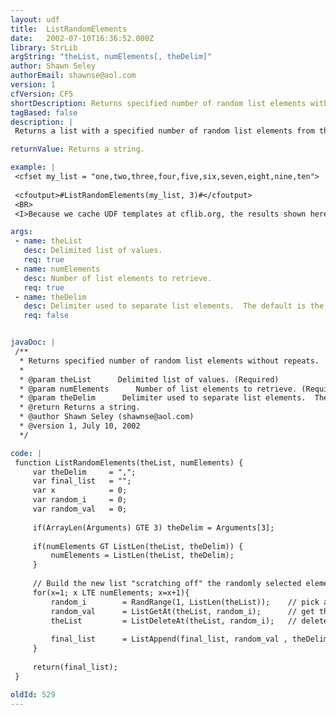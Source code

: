 ```yaml
---
layout: udf
title:  ListRandomElements
date:   2002-07-10T16:36:52.000Z
library: StrLib
argString: "theList, numElements[, theDelim]"
author: Shawn Seley
authorEmail: shawnse@aol.com
version: 1
cfVersion: CF5
shortDescription: Returns specified number of random list elements without repeats.
tagBased: false
description: |
 Returns a list with a specified number of random list elements from the passed list without any repeats. Special delimeters (non-comma) can be specified in the optional final argument.  If the number of elements to return is greater than or equal to the total number of list items, all of the items will be returned in a random order.

returnValue: Returns a string.

example: |
 <cfset my_list = "one,two,three,four,five,six,seven,eight,nine,ten">
 
 <cfoutput>#ListRandomElements(my_list, 3)#</cfoutput>
 <BR>
 <I>Because we cache UDF templates at cflib.org, the results shown here will not be random.</I>

args:
 - name: theList
   desc: Delimited list of values.
   req: true
 - name: numElements
   desc: Number of list elements to retrieve.
   req: true
 - name: theDelim
   desc: Delimiter used to separate list elements.  The default is the comma.
   req: false


javaDoc: |
 /**
  * Returns specified number of random list elements without repeats.
  * 
  * @param theList      Delimited list of values. (Required)
  * @param numElements      Number of list elements to retrieve. (Required)
  * @param theDelim      Delimiter used to separate list elements.  The default is the comma. (Optional)
  * @return Returns a string. 
  * @author Shawn Seley (shawnse@aol.com) 
  * @version 1, July 10, 2002 
  */

code: |
 function ListRandomElements(theList, numElements) {
     var theDelim     = ",";
     var final_list   = "";
     var x            = 0;
     var random_i     = 0;
     var random_val   = 0;
 
     if(ArrayLen(Arguments) GTE 3) theDelim = Arguments[3];
 
     if(numElements GT ListLen(theList, theDelim)) {
         numElements = ListLen(theList, theDelim);
     }
 
     // Build the new list "scratching off" the randomly selected elements from the original list in order to avoid repeats
     for(x=1; x LTE numElements; x=x+1){
         random_i        = RandRange(1, ListLen(theList));    // pick a random list element index from the remaining elements
         random_val      = ListGetAt(theList, random_i);      // get the corresponding list element's value
         theList         = ListDeleteAt(theList, random_i);   // delete the used element from the list
 
         final_list      = ListAppend(final_list, random_val , theDelim);
     }
 
     return(final_list);
 }

oldId: 529
---
```


